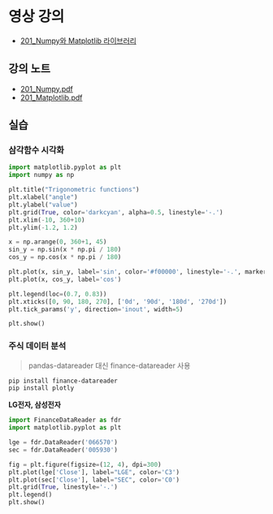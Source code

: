 # 영상 강의
- [201_Numpy와 Matplotlib 라이브러리](https://1drv.ms/v/s!AtTAtBZJQ9JFlcBvyxTP0Dh0sQYGGg?e=pGScjG)

## 강의 노트
- [201_Numpy.pdf](https://github.com/PlanXStudio/meister/files/15015370/201_Numpy.pdf)  
- [201_Matplotlib.pdf](https://github.com/PlanXStudio/meister/files/15015368/201_Matplotlib.pdf)

## 실습
### 삼각함수 시각화
```python
import matplotlib.pyplot as plt
import numpy as np

plt.title("Trigonometric functions")
plt.xlabel("angle")
plt.ylabel("value")
plt.grid(True, color='darkcyan', alpha=0.5, linestyle='-.')
plt.xlim(-10, 360+10)
plt.ylim(-1.2, 1.2)

x = np.arange(0, 360+1, 45)
sin_y = np.sin(x * np.pi / 180)
cos_y = np.cos(x * np.pi / 180)

plt.plot(x, sin_y, label='sin', color='#f00000', linestyle='-.', marker='o')
plt.plot(x, cos_y, label='cos')

plt.legend(loc=(0.7, 0.83))
plt.xticks([0, 90, 180, 270], ['0d', '90d', '180d', '270d'])
plt.tick_params('y', direction='inout', width=5)

plt.show()
```

### 주식 데이터 분석
> pandas-datareader 대신 finance-datareader 사용
```sh
pip install finance-datareader
pip install plotly 
```

**LG전자, 삼성전자** 
```python
import FinanceDataReader as fdr
import matplotlib.pyplot as plt

lge = fdr.DataReader('066570')
sec = fdr.DataReader('005930')

fig = plt.figure(figsize=(12, 4), dpi=300)
plt.plot(lge['Close'], label="LGE", color='C3')
plt.plot(sec['Close'], label="SEC", color='C0')
plt.grid(True, linestyle='-.')
plt.legend()
plt.show()
```
